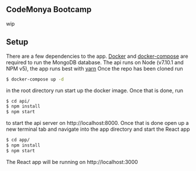 ## CodeMonya Bootcamp

wip

## Setup

There are a few dependencies to the app. [Docker](https://www.docker.com/) and [docker-compose](https://docs.docker.com/compose/install/) are required to run the MongoDB database. The api runs on Node (v7.10.1 and NPM v5), the app runs best with [yarn](https://yarnpkg.com/en/docs/install)
Once the repo has been cloned run
```bash
$ docker-compose up -d
```
in the root directory run start up the docker image. Once that is done, run
```bash
$ cd api/
$ npm install
$ npm start
```
to start the api server on http://localhost:8000.
Once that is done open up a new terminal tab and navigate into the app directory and start the React app
```bash
$ cd app/
$ npm install
$ npm start
```
The React app will be running on http://localhost:3000
